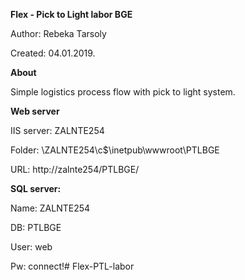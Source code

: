 **Flex - Pick to Light labor BGE**

Author:     Rebeka Tarsoly

Created:    04.01.2019.


**About**

Simple logistics process flow with pick to light system.


**Web server**

IIS server: ZALNTE254

Folder: \\ZALNTE254\c$\inetpub\wwwroot\PTLBGE

URL: http://zalnte254/PTLBGE/


**SQL server:**

Name: ZALNTE254

DB: PTLBGE

User: web

Pw: connect!# Flex-PTL-labor
